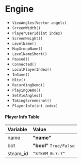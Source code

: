 # Engine

* `ViewAngles(Vector angels)`
* `ScreenWidth()`
* `PlayerUserId(int index)`
* `ScreenHeight()`
* `LevelName()`
* `MapGroupName()`
* `LevelNameShort()`
* `Paused()`
* `Connected()`
* `LocalPlayerIndex()`
* `InGame()`
* `Hltv()`
* `RecordingDemo()`
* `PlayingDemo()`
* `SetVieAngles()`
* `TakingScreenshot()`
* `PlayerInfo(int index)`

#### Player Info Table

| Variable | Value |
| :--- | :--- |
| name | **"**name**"** |
| bot | **"**bool**"** `True/False` |
| steam\_id | `"STEAM_0:?:?"` |


